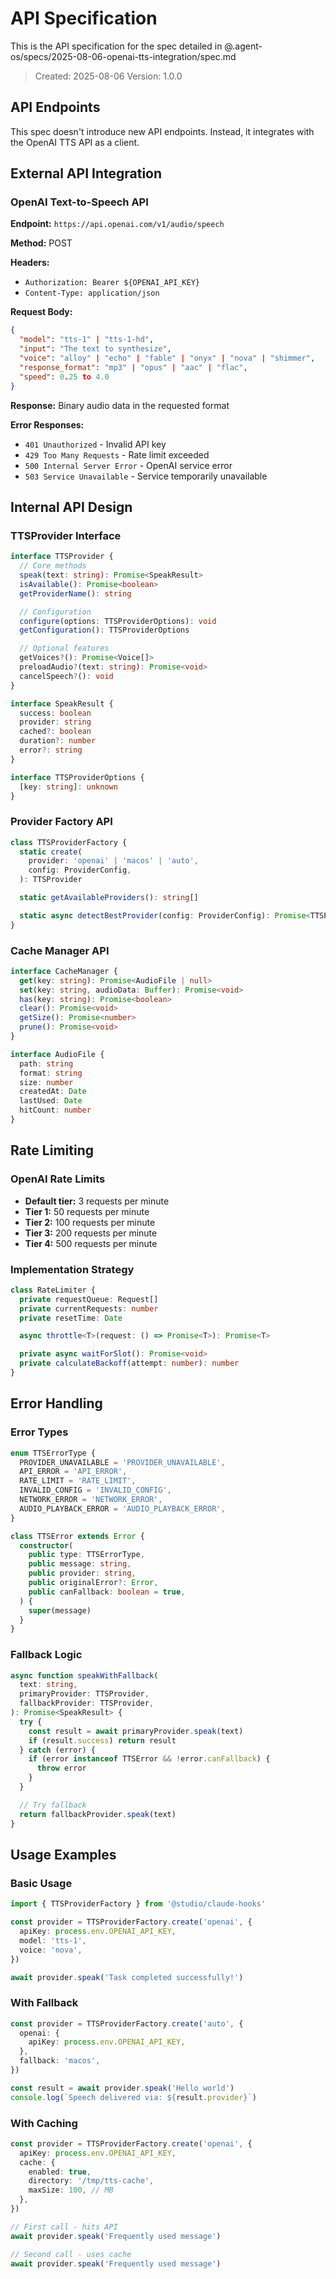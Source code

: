 # API Specification

This is the API specification for the spec detailed in @.agent-os/specs/2025-08-06-openai-tts-integration/spec.md

> Created: 2025-08-06
> Version: 1.0.0

## API Endpoints

This spec doesn't introduce new API endpoints. Instead, it integrates with the OpenAI TTS API as a client.

## External API Integration

### OpenAI Text-to-Speech API

**Endpoint:** `https://api.openai.com/v1/audio/speech`

**Method:** POST

**Headers:**

- `Authorization: Bearer ${OPENAI_API_KEY}`
- `Content-Type: application/json`

**Request Body:**

```json
{
  "model": "tts-1" | "tts-1-hd",
  "input": "The text to synthesize",
  "voice": "alloy" | "echo" | "fable" | "onyx" | "nova" | "shimmer",
  "response_format": "mp3" | "opus" | "aac" | "flac",
  "speed": 0.25 to 4.0
}
```

**Response:** Binary audio data in the requested format

**Error Responses:**

- `401 Unauthorized` - Invalid API key
- `429 Too Many Requests` - Rate limit exceeded
- `500 Internal Server Error` - OpenAI service error
- `503 Service Unavailable` - Service temporarily unavailable

## Internal API Design

### TTSProvider Interface

```typescript
interface TTSProvider {
  // Core methods
  speak(text: string): Promise<SpeakResult>
  isAvailable(): Promise<boolean>
  getProviderName(): string

  // Configuration
  configure(options: TTSProviderOptions): void
  getConfiguration(): TTSProviderOptions

  // Optional features
  getVoices?(): Promise<Voice[]>
  preloadAudio?(text: string): Promise<void>
  cancelSpeech?(): void
}

interface SpeakResult {
  success: boolean
  provider: string
  cached?: boolean
  duration?: number
  error?: string
}

interface TTSProviderOptions {
  [key: string]: unknown
}
```

### Provider Factory API

```typescript
class TTSProviderFactory {
  static create(
    provider: 'openai' | 'macos' | 'auto',
    config: ProviderConfig,
  ): TTSProvider

  static getAvailableProviders(): string[]

  static async detectBestProvider(config: ProviderConfig): Promise<TTSProvider>
}
```

### Cache Manager API

```typescript
interface CacheManager {
  get(key: string): Promise<AudioFile | null>
  set(key: string, audioData: Buffer): Promise<void>
  has(key: string): Promise<boolean>
  clear(): Promise<void>
  getSize(): Promise<number>
  prune(): Promise<void>
}

interface AudioFile {
  path: string
  format: string
  size: number
  createdAt: Date
  lastUsed: Date
  hitCount: number
}
```

## Rate Limiting

### OpenAI Rate Limits

- **Default tier:** 3 requests per minute
- **Tier 1:** 50 requests per minute
- **Tier 2:** 100 requests per minute
- **Tier 3:** 200 requests per minute
- **Tier 4:** 500 requests per minute

### Implementation Strategy

```typescript
class RateLimiter {
  private requestQueue: Request[]
  private currentRequests: number
  private resetTime: Date

  async throttle<T>(request: () => Promise<T>): Promise<T>

  private async waitForSlot(): Promise<void>
  private calculateBackoff(attempt: number): number
}
```

## Error Handling

### Error Types

```typescript
enum TTSErrorType {
  PROVIDER_UNAVAILABLE = 'PROVIDER_UNAVAILABLE',
  API_ERROR = 'API_ERROR',
  RATE_LIMIT = 'RATE_LIMIT',
  INVALID_CONFIG = 'INVALID_CONFIG',
  NETWORK_ERROR = 'NETWORK_ERROR',
  AUDIO_PLAYBACK_ERROR = 'AUDIO_PLAYBACK_ERROR',
}

class TTSError extends Error {
  constructor(
    public type: TTSErrorType,
    public message: string,
    public provider: string,
    public originalError?: Error,
    public canFallback: boolean = true,
  ) {
    super(message)
  }
}
```

### Fallback Logic

```typescript
async function speakWithFallback(
  text: string,
  primaryProvider: TTSProvider,
  fallbackProvider: TTSProvider,
): Promise<SpeakResult> {
  try {
    const result = await primaryProvider.speak(text)
    if (result.success) return result
  } catch (error) {
    if (error instanceof TTSError && !error.canFallback) {
      throw error
    }
  }

  // Try fallback
  return fallbackProvider.speak(text)
}
```

## Usage Examples

### Basic Usage

```typescript
import { TTSProviderFactory } from '@studio/claude-hooks'

const provider = TTSProviderFactory.create('openai', {
  apiKey: process.env.OPENAI_API_KEY,
  model: 'tts-1',
  voice: 'nova',
})

await provider.speak('Task completed successfully!')
```

### With Fallback

```typescript
const provider = TTSProviderFactory.create('auto', {
  openai: {
    apiKey: process.env.OPENAI_API_KEY,
  },
  fallback: 'macos',
})

const result = await provider.speak('Hello world')
console.log(`Speech delivered via: ${result.provider}`)
```

### With Caching

```typescript
const provider = TTSProviderFactory.create('openai', {
  apiKey: process.env.OPENAI_API_KEY,
  cache: {
    enabled: true,
    directory: '/tmp/tts-cache',
    maxSize: 100, // MB
  },
})

// First call - hits API
await provider.speak('Frequently used message')

// Second call - uses cache
await provider.speak('Frequently used message')
```
